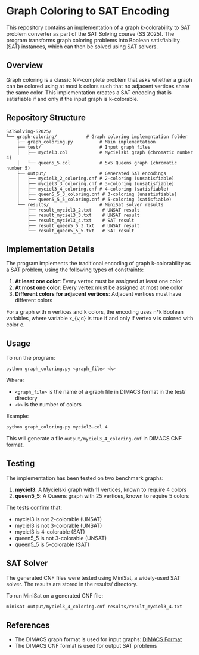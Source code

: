 # Graph Coloring to SAT Encoding

This repository contains an implementation of a graph k-colorability to SAT problem converter as part of the SAT Solving course (SS 2025). The program transforms graph coloring problems into Boolean satisfiability (SAT) instances, which can then be solved using SAT solvers.

## Overview

Graph coloring is a classic NP-complete problem that asks whether a graph can be colored using at most k colors such that no adjacent vertices share the same color. This implementation creates a SAT encoding that is satisfiable if and only if the input graph is k-colorable.

## Repository Structure

```
SATSolving-S2025/
└── graph-coloring/           # Graph coloring implementation folder
    ├── graph_coloring.py          # Main implementation
    ├── test/                      # Input graph files
    │   ├── myciel3.col            # Mycielski graph (chromatic number 4)
    │   └── queen5_5.col           # 5x5 Queens graph (chromatic number 5)
    ├── output/                    # Generated SAT encodings
    │   ├── myciel3_2_coloring.cnf # 2-coloring (unsatisfiable)
    │   ├── myciel3_3_coloring.cnf # 3-coloring (unsatisfiable)
    │   ├── myciel3_4_coloring.cnf # 4-coloring (satisfiable)
    │   ├── queen5_5_3_coloring.cnf # 3-coloring (unsatisfiable)
    │   └── queen5_5_5_coloring.cnf # 5-coloring (satisfiable)
    └── results/                   # MiniSat solver results
        ├── result_myciel3_2.txt    # UNSAT result
        ├── result_myciel3_3.txt    # UNSAT result
        ├── result_myciel3_4.txt    # SAT result
        ├── result_queen5_5_3.txt   # UNSAT result
        └── result_queen5_5_5.txt   # SAT result
```

## Implementation Details

The program implements the traditional encoding of graph k-colorability as a SAT problem, using the following types of constraints:

1. **At least one color**: Every vertex must be assigned at least one color
2. **At most one color**: Every vertex must be assigned at most one color
3. **Different colors for adjacent vertices**: Adjacent vertices must have different colors

For a graph with n vertices and k colors, the encoding uses n*k Boolean variables, where variable x_{v,c} is true if and only if vertex v is colored with color c.

## Usage

To run the program:

```bash
python graph_coloring.py <graph_file> <k>
```

Where:
- `<graph_file>` is the name of a graph file in DIMACS format in the test/ directory
- `<k>` is the number of colors

Example:
```bash
python graph_coloring.py myciel3.col 4
```

This will generate a file `output/myciel3_4_coloring.cnf` in DIMACS CNF format.

## Testing

The implementation has been tested on two benchmark graphs:

1. **myciel3**: A Mycielski graph with 11 vertices, known to require 4 colors
2. **queen5_5**: A Queens graph with 25 vertices, known to require 5 colors

The tests confirm that:
- myciel3 is not 2-colorable (UNSAT)
- myciel3 is not 3-colorable (UNSAT)
- myciel3 is 4-colorable (SAT)
- queen5_5 is not 3-colorable (UNSAT)
- queen5_5 is 5-colorable (SAT)

## SAT Solver

The generated CNF files were tested using MiniSat, a widely-used SAT solver. The results are stored in the results/ directory.

To run MiniSat on a generated CNF file:

```bash
minisat output/myciel3_4_coloring.cnf results/result_myciel3_4.txt
```

## References

- The DIMACS graph format is used for input graphs: [DIMACS Format](https://mat.tepper.cmu.edu/COLOR/instances.html)
- The DIMACS CNF format is used for output SAT problems
